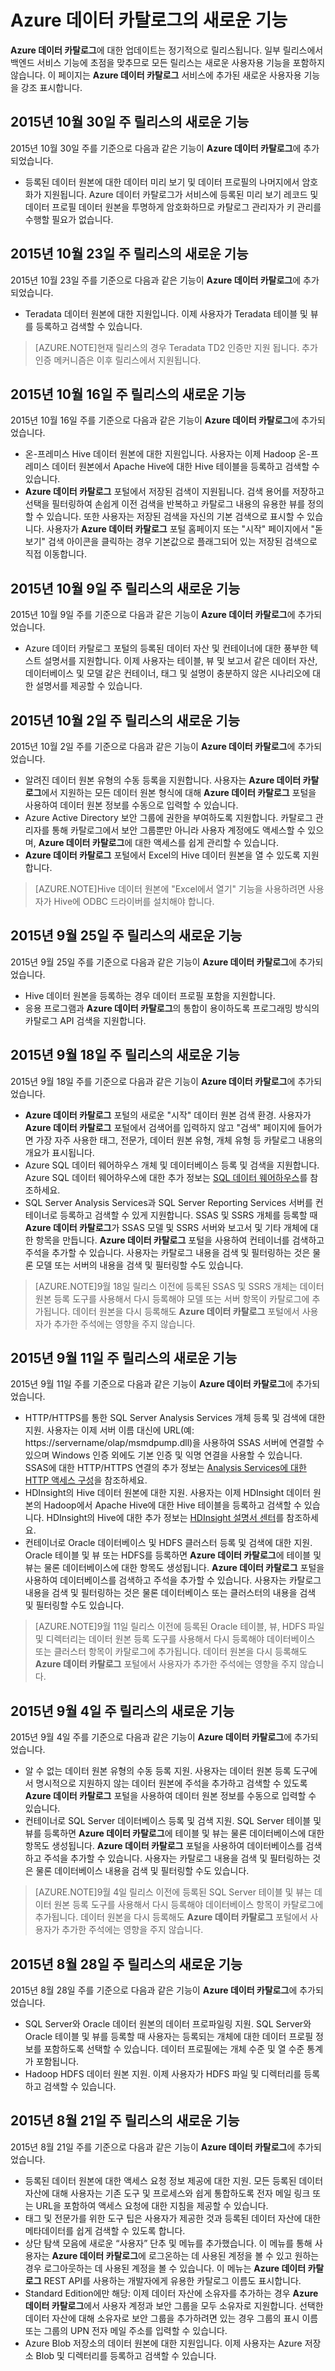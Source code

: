 <properties
   pageTitle="Azure 데이터 카탈로그의 새로운 기능"
   description="Azure 데이터 카탈로그 미리 보기에서 새로운 기능 개요를 제공합니다."
   services="data-catalog"
   documentationCenter=""
   authors="steelanddata"
   manager="NA"
   editor=""
   tags=""/>
<tags
   ms.service="data-catalog"
   ms.devlang="NA"
   ms.topic="article"
   ms.tgt_pltfrm="NA"
   ms.workload="data-catalog"
   ms.date="10/30/2015"
   ms.author="maroche"/>

# Azure 데이터 카탈로그의 새로운 기능

**Azure 데이터 카탈로그**에 대한 업데이트는 정기적으로 릴리스됩니다. 일부 릴리스에서 백엔드 서비스 기능에 초점을 맞추므로 모든 릴리스는 새로운 사용자용 기능을 포함하지 않습니다. 이 페이지는 **Azure 데이터 카탈로그** 서비스에 추가된 새로운 사용자용 기능을 강조 표시합니다.

## 2015년 10월 30일 주 릴리스의 새로운 기능

2015년 10월 30일 주를 기준으로 다음과 같은 기능이 **Azure 데이터 카탈로그**에 추가되었습니다.

- 등록된 데이터 원본에 대한 데이터 미리 보기 및 데이터 프로필의 나머지에서 암호화가 지원됩니다. Azure 데이터 카탈로그가 서비스에 등록된 미리 보기 레코드 및 데이터 프로필 데이터 원본을 투명하게 암호화하므로 카탈로그 관리자가 키 관리를 수행할 필요가 없습니다.

## 2015년 10월 23일 주 릴리스의 새로운 기능

2015년 10월 23일 주를 기준으로 다음과 같은 기능이 **Azure 데이터 카탈로그**에 추가되었습니다.

- Teradata 데이터 원본에 대한 지원입니다. 이제 사용자가 Teradata 테이블 및 뷰를 등록하고 검색할 수 있습니다.

> [AZURE.NOTE]현재 릴리스의 경우 Teradata TD2 인증만 지원 됩니다. 추가 인증 메커니즘은 이후 릴리스에서 지원됩니다.

## 2015년 10월 16일 주 릴리스의 새로운 기능

2015년 10월 16일 주를 기준으로 다음과 같은 기능이 **Azure 데이터 카탈로그**에 추가되었습니다.

- 온-프레미스 Hive 데이터 원본에 대한 지원입니다. 사용자는 이제 Hadoop 온-프레미스 데이터 원본에서 Apache Hive에 대한 Hive 테이블을 등록하고 검색할 수 있습니다.
- **Azure 데이터 카탈로그** 포털에서 저장된 검색이 지원됩니다. 검색 용어를 저장하고 선택을 필터링하여 손쉽게 이전 검색을 반복하고 카탈로그 내용의 유용한 뷰를 정의할 수 있습니다. 또한 사용자는 저장된 검색을 자신의 기본 검색으로 표시할 수 있습니다. 사용자가 **Azure 데이터 카탈로그** 포털 홈페이지 또는 "시작" 페이지에서 "돋보기" 검색 아이콘을 클릭하는 경우 기본값으로 플래그되어 있는 저장된 검색으로 직접 이동합니다.


## 2015년 10월 9일 주 릴리스의 새로운 기능

2015년 10월 9일 주를 기준으로 다음과 같은 기능이 **Azure 데이터 카탈로그**에 추가되었습니다.

- Azure 데이터 카탈로그 포털의 등록된 데이터 자산 및 컨테이너에 대한 풍부한 텍스트 설명서를 지원합니다. 이제 사용자는 테이블, 뷰 및 보고서 같은 데이터 자산, 데이터베이스 및 모델 같은 컨테이너, 태그 및 설명이 충분하지 않은 시나리오에 대한 설명서를 제공할 수 있습니다.

## 2015년 10월 2일 주 릴리스의 새로운 기능

2015년 10월 2일 주를 기준으로 다음과 같은 기능이 **Azure 데이터 카탈로그**에 추가되었습니다.

- 알려진 데이터 원본 유형의 수동 등록을 지원합니다. 사용자는 **Azure 데이터 카탈로그**에서 지원하는 모든 데이터 원본 형식에 대해 **Azure 데이터 카탈로그** 포털을 사용하여 데이터 원본 정보를 수동으로 입력할 수 있습니다.
- Azure Active Directory 보안 그룹에 권한을 부여하도록 지원합니다. 카탈로그 관리자를 통해 카탈로그에서 보안 그룹뿐만 아니라 사용자 계정에도 액세스할 수 있으며, **Azure 데이터 카탈로그**에 대한 액세스를 쉽게 관리할 수 있습니다.
- **Azure 데이터 카탈로그** 포털에서 Excel의 Hive 데이터 원본을 열 수 있도록 지원합니다.

> [AZURE.NOTE]Hive 데이터 원본에 "Excel에서 열기" 기능을 사용하려면 사용자가 Hive에 ODBC 드라이버를 설치해야 합니다.

## 2015년 9월 25일 주 릴리스의 새로운 기능

2015년 9월 25일 주를 기준으로 다음과 같은 기능이 **Azure 데이터 카탈로그**에 추가되었습니다.

- Hive 데이터 원본을 등록하는 경우 데이터 프로필 포함을 지원합니다.
- 응용 프로그램과 **Azure 데이터 카탈로그**의 통합이 용이하도록 프로그래밍 방식의 카탈로그 API 검색을 지원합니다.

## 2015년 9월 18일 주 릴리스의 새로운 기능

2015년 9월 18일 주를 기준으로 다음과 같은 기능이 **Azure 데이터 카탈로그**에 추가되었습니다.

- **Azure 데이터 카탈로그** 포털의 새로운 "시작" 데이터 원본 검색 환경. 사용자가 **Azure 데이터 카탈로그** 포털에서 검색어를 입력하지 않고 "검색" 페이지에 들어가면 가장 자주 사용한 태그, 전문가, 데이터 원본 유형, 개체 유형 등 카탈로그 내용의 개요가 표시됩니다.
- Azure SQL 데이터 웨어하우스 개체 및 데이터베이스 등록 및 검색을 지원합니다. Azure SQL 데이터 웨어하우스에 대한 추가 정보는 [SQL 데이터 웨어하우스](http://azure.microsoft.com/services/sql-data-warehouse/)를 참조하세요.
- SQL Server Analysis Services과 SQL Server Reporting Services 서버를 컨테이너로 등록하고 검색할 수 있게 지원합니다. SSAS 및 SSRS 개체를 등록할 때 **Azure 데이터 카탈로그**가 SSAS 모델 및 SSRS 서버와 보고서 및 기타 개체에 대한 항목을 만듭니다. **Azure 데이터 카탈로그** 포털을 사용하여 컨테이너를 검색하고 주석을 추가할 수 있습니다. 사용자는 카탈로그 내용을 검색 및 필터링하는 것은 물론 모델 또는 서버의 내용을 검색 및 필터링할 수도 있습니다.

> [AZURE.NOTE]9월 18일 릴리스 이전에 등록된 SSAS 및 SSRS 개체는 데이터 원본 등록 도구를 사용해서 다시 등록해야 모델 또는 서버 항목이 카탈로그에 추가됩니다. 데이터 원본을 다시 등록해도 **Azure 데이터 카탈로그** 포털에서 사용자가 추가한 주석에는 영향을 주지 않습니다.

## 2015년 9월 11일 주 릴리스의 새로운 기능

2015년 9월 11일 주를 기준으로 다음과 같은 기능이 **Azure 데이터 카탈로그**에 추가되었습니다.

- HTTP/HTTPS를 통한 SQL Server Analysis Services 개체 등록 및 검색에 대한 지원. 사용자는 이제 서버 이름 대신에 URL(예: https://servername/olap/msmdpump.dll)을 사용하여 SSAS 서버에 연결할 수 있으며 Windows 인증 외에도 기본 인증 및 익명 연결을 사용할 수 있습니다. SSAS에 대한 HTTP/HTTPS 연결의 추가 정보는 [Analysis Services에 대한 HTTP 액세스 구성](https://msdn.microsoft.com/library/gg492140.aspx)을 참조하세요.
- HDInsight의 Hive 데이터 원본에 대한 지원. 사용자는 이제 HDInsight 데이터 원본의 Hadoop에서 Apache Hive에 대한 Hive 테이블을 등록하고 검색할 수 있습니다. HDInsight의 Hive에 대한 추가 정보는 [HDInsight 설명서 센터](../hdinsight-use-hive/)를 참조하세요.
- 컨테이너로 Oracle 데이터베이스 및 HDFS 클러스터 등록 및 검색에 대한 지원. Oracle 테이블 및 뷰 또는 HDFS를 등록하면 **Azure 데이터 카탈로그**에 테이블 및 뷰는 물론 데이터베이스에 대한 항목도 생성됩니다. **Azure 데이터 카탈로그** 포털을 사용하여 데이터베이스를 검색하고 주석을 추가할 수 있습니다. 사용자는 카탈로그 내용을 검색 및 필터링하는 것은 물론 데이터베이스 또는 클러스터의 내용을 검색 및 필터링할 수도 있습니다.


> [AZURE.NOTE]9월 11일 릴리스 이전에 등록된 Oracle 테이블, 뷰, HDFS 파일 및 디렉터리는 데이터 원본 등록 도구를 사용해서 다시 등록해야 데이터베이스 또는 클러스터 항목이 카탈로그에 추가됩니다. 데이터 원본을 다시 등록해도 **Azure 데이터 카탈로그** 포털에서 사용자가 추가한 주석에는 영향을 주지 않습니다.

## 2015년 9월 4일 주 릴리스의 새로운 기능

2015년 9월 4일 주를 기준으로 다음과 같은 기능이 **Azure 데이터 카탈로그**에 추가되었습니다.

- 알 수 없는 데이터 원본 유형의 수동 등록 지원. 사용자는 데이터 원본 등록 도구에서 명시적으로 지원하지 않는 데이터 원본에 주석을 추가하고 검색할 수 있도록 **Azure 데이터 카탈로그** 포털을 사용하여 데이터 원본 정보를 수동으로 입력할 수 있습니다.
- 컨테이너로 SQL Server 데이터베이스 등록 및 검색 지원. SQL Server 테이블 및 뷰를 등록하면 **Azure 데이터 카탈로그**에 테이블 및 뷰는 물론 데이터베이스에 대한 항목도 생성됩니다. **Azure 데이터 카탈로그** 포털을 사용하여 데이터베이스를 검색하고 주석을 추가할 수 있습니다. 사용자는 카탈로그 내용을 검색 및 필터링하는 것은 물론 데이터베이스 내용을 검색 및 필터링할 수도 있습니다.

> [AZURE.NOTE]9월 4일 릴리스 이전에 등록된 SQL Server 테이블 및 뷰는 데이터 원본 등록 도구를 사용해서 다시 등록해야 데이터베이스 항목이 카탈로그에 추가됩니다. 데이터 원본을 다시 등록해도 **Azure 데이터 카탈로그** 포털에서 사용자가 추가한 주석에는 영향을 주지 않습니다.

## 2015년 8월 28일 주 릴리스의 새로운 기능

2015년 8월 28일 주를 기준으로 다음과 같은 기능이 **Azure 데이터 카탈로그**에 추가되었습니다.

- SQL Server와 Oracle 데이터 원본의 데이터 프로파일링 지원. SQL Server와 Oracle 테이블 및 뷰를 등록할 때 사용자는 등록되는 개체에 대한 데이터 프로필 정보를 포함하도록 선택할 수 있습니다. 데이터 프로필에는 개체 수준 및 열 수준 통계가 포함됩니다.
- Hadoop HDFS 데이터 원본 지원. 이제 사용자가 HDFS 파일 및 디렉터리를 등록하고 검색할 수 있습니다.

## 2015년 8월 21일 주 릴리스의 새로운 기능

2015년 8월 21일 주를 기준으로 다음과 같은 기능이 **Azure 데이터 카탈로그**에 추가되었습니다.

- 등록된 데이터 원본에 대한 액세스 요청 정보 제공에 대한 지원. 모든 등록된 데이터 자산에 대해 사용자는 기존 도구 및 프로세스와 쉽게 통합하도록 전자 메일 링크 또는 URL을 포함하여 액세스 요청에 대한 지침을 제공할 수 있습니다.
- 태그 및 전문가를 위한 도구 팁은 사용자가 제공한 것과 등록된 데이터 자산에 대한 메타데이터를 쉽게 검색할 수 있도록 합니다.
- 상단 탐색 모음에 새로운 “사용자” 단추 및 메뉴를 추가했습니다. 이 메뉴를 통해 사용자는 **Azure 데이터 카탈로그**에 로그온하는 데 사용된 계정을 볼 수 있고 원하는 경우 로그아웃하는 데 사용된 계정을 볼 수 있습니다. 이 메뉴는 **Azure 데이터 카탈로그** REST API를 사용하는 개발자에게 유용한 카탈로그 이름도 표시합니다.
- Standard Edition에만 해당: 이제 데이터 자산에 소유자를 추가하는 경우 **Azure 데이터 카탈로그**에서 사용자 계정과 보안 그룹을 모두 소유자로 지원합니다. 선택한 데이터 자산에 대해 소유자로 보안 그룹을 추가하려면 있는 경우 그룹의 표시 이름 또는 그룹의 UPN 전자 메일 주소를 입력할 수 있습니다.
- Azure Blob 저장소의 데이터 원본에 대한 지원입니다. 이제 사용자는 Azure 저장소 Blob 및 디렉터리를 등록하고 검색할 수 있습니다.

<!---HONumber=Nov15_HO2-->